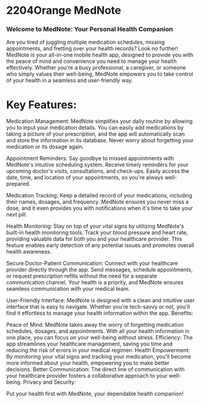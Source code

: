 # 2204Orange MedNote

### Welcome to MedNote: Your Personal Health Companion

Are you tired of juggling multiple medication schedules, missing appointments, and fretting over your health records? Look no further! MedNote is your all-in-one mobile health app, designed to provide you with the peace of mind and convenience you need to manage your health effectively. Whether you're a busy professional, a caregiver, or someone who simply values their well-being, MedNote empowers you to take control of your health in a seamless and user-friendly way.

# Key Features:

Medication Management: MedNote simplifies your daily routine by allowing you to input your medication details. You can easily add medications by taking a picture of your prescription, and the app will automatically scan and store the information in its database. Never worry about forgetting your medication or its dosage again.

Appointment Reminders: Say goodbye to missed appointments with MedNote's intuitive scheduling system. Receive timely reminders for your upcoming doctor's visits, consultations, and check-ups. Easily access the date, time, and location of your appointments, so you're always well-prepared.

Medication Tracking: Keep a detailed record of your medications, including their names, dosages, and frequency. MedNote ensures you never miss a dose, and it even provides you with notifications when it's time to take your next pill.

Health Monitoring: Stay on top of your vital signs by utilizing MedNote's built-in health monitoring tools. Track your blood pressure and heart rate, providing valuable data for both you and your healthcare provider. This feature enables early detection of any potential issues and promotes overall health awareness.

Secure Doctor-Patient Communication: Connect with your healthcare provider directly through the app. Send messages, schedule appointments, or request prescription refills without the need for a separate communication channel. Your health is a priority, and MedNote ensures seamless communication with your medical team.

User-Friendly Interface: MedNote is designed with a clean and intuitive user interface that is easy to navigate. Whether you're tech-savvy or not, you'll find it effortless to manage your health information within the app.
Benefits:

Peace of Mind: MedNote takes away the worry of forgetting medication schedules, dosages, and appointments. With all your health information in one place, you can focus on your well-being without stress.
Efficiency: The app streamlines your healthcare management, saving you time and reducing the risk of errors in your medical regimen.
Health Empowerment: By monitoring your vital signs and tracking your medication, you'll become more informed about your health, empowering you to make better decisions.
Better Communication: The direct line of communication with your healthcare provider fosters a collaborative approach to your well-being.
Privacy and Security:

Put your health first with MedNote, your dependable health companion!
